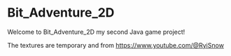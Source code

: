 # Bit_Adventure_2D

Welcome to Bit_Adventure_2D my second Java game project!


The textures are temporary and from https://www.youtube.com/@RyiSnow
